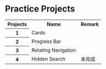 # Practice Projects
<table>
  <tr>
    <th>Projects</th>
    <th>Name</th>
    <th>Remark</th>
  </tr>
  <tr>
    <th>1</th>
    <td>Cards</td>
    <td></td>
  </tr>
  <tr>
    <th>2</th>
    <td>Progress Bar</td>
    <td></td>
  </tr>
  <tr>
    <th>3</th>
    <td>Rotating Navigation</td>
    <td></td>
  </tr>
  <tr>
    <th>4</th>
    <td>Hidden Search</td>
    <td>未完成</td>
  </tr>
</table>